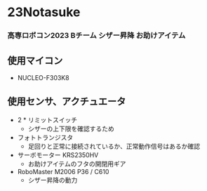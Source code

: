 # 23Notasuke
### 高専ロボコン2023 Bチーム シザー昇降 お助けアイテム
## 使用マイコン
  -	NUCLEO-F303K8
## 使用センサ、アクチュエータ
- 2 \* リミットスイッチ
  - シザーの上下限を確認するため
- フォトトランジスタ
  - 足回りと正常に接続されているか、正常動作信号はあるか確認
- サーボモーター KRS2350HV
  - お助けアイテムのフタの開閉用ギア
- RoboMaster M2006 P36 / C610
  -  シザー昇降の動力
